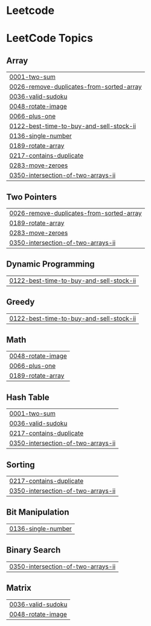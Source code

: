 # Leetcode
<!---LeetCode Topics Start-->
# LeetCode Topics
## Array
|  |
| ------- |
| [0001-two-sum](https://github.com/sptcnl/Leetcode/tree/master/0001-two-sum) |
| [0026-remove-duplicates-from-sorted-array](https://github.com/sptcnl/Leetcode/tree/master/0026-remove-duplicates-from-sorted-array) |
| [0036-valid-sudoku](https://github.com/sptcnl/Leetcode/tree/master/0036-valid-sudoku) |
| [0048-rotate-image](https://github.com/sptcnl/Leetcode/tree/master/0048-rotate-image) |
| [0066-plus-one](https://github.com/sptcnl/Leetcode/tree/master/0066-plus-one) |
| [0122-best-time-to-buy-and-sell-stock-ii](https://github.com/sptcnl/Leetcode/tree/master/0122-best-time-to-buy-and-sell-stock-ii) |
| [0136-single-number](https://github.com/sptcnl/Leetcode/tree/master/0136-single-number) |
| [0189-rotate-array](https://github.com/sptcnl/Leetcode/tree/master/0189-rotate-array) |
| [0217-contains-duplicate](https://github.com/sptcnl/Leetcode/tree/master/0217-contains-duplicate) |
| [0283-move-zeroes](https://github.com/sptcnl/Leetcode/tree/master/0283-move-zeroes) |
| [0350-intersection-of-two-arrays-ii](https://github.com/sptcnl/Leetcode/tree/master/0350-intersection-of-two-arrays-ii) |
## Two Pointers
|  |
| ------- |
| [0026-remove-duplicates-from-sorted-array](https://github.com/sptcnl/Leetcode/tree/master/0026-remove-duplicates-from-sorted-array) |
| [0189-rotate-array](https://github.com/sptcnl/Leetcode/tree/master/0189-rotate-array) |
| [0283-move-zeroes](https://github.com/sptcnl/Leetcode/tree/master/0283-move-zeroes) |
| [0350-intersection-of-two-arrays-ii](https://github.com/sptcnl/Leetcode/tree/master/0350-intersection-of-two-arrays-ii) |
## Dynamic Programming
|  |
| ------- |
| [0122-best-time-to-buy-and-sell-stock-ii](https://github.com/sptcnl/Leetcode/tree/master/0122-best-time-to-buy-and-sell-stock-ii) |
## Greedy
|  |
| ------- |
| [0122-best-time-to-buy-and-sell-stock-ii](https://github.com/sptcnl/Leetcode/tree/master/0122-best-time-to-buy-and-sell-stock-ii) |
## Math
|  |
| ------- |
| [0048-rotate-image](https://github.com/sptcnl/Leetcode/tree/master/0048-rotate-image) |
| [0066-plus-one](https://github.com/sptcnl/Leetcode/tree/master/0066-plus-one) |
| [0189-rotate-array](https://github.com/sptcnl/Leetcode/tree/master/0189-rotate-array) |
## Hash Table
|  |
| ------- |
| [0001-two-sum](https://github.com/sptcnl/Leetcode/tree/master/0001-two-sum) |
| [0036-valid-sudoku](https://github.com/sptcnl/Leetcode/tree/master/0036-valid-sudoku) |
| [0217-contains-duplicate](https://github.com/sptcnl/Leetcode/tree/master/0217-contains-duplicate) |
| [0350-intersection-of-two-arrays-ii](https://github.com/sptcnl/Leetcode/tree/master/0350-intersection-of-two-arrays-ii) |
## Sorting
|  |
| ------- |
| [0217-contains-duplicate](https://github.com/sptcnl/Leetcode/tree/master/0217-contains-duplicate) |
| [0350-intersection-of-two-arrays-ii](https://github.com/sptcnl/Leetcode/tree/master/0350-intersection-of-two-arrays-ii) |
## Bit Manipulation
|  |
| ------- |
| [0136-single-number](https://github.com/sptcnl/Leetcode/tree/master/0136-single-number) |
## Binary Search
|  |
| ------- |
| [0350-intersection-of-two-arrays-ii](https://github.com/sptcnl/Leetcode/tree/master/0350-intersection-of-two-arrays-ii) |
## Matrix
|  |
| ------- |
| [0036-valid-sudoku](https://github.com/sptcnl/Leetcode/tree/master/0036-valid-sudoku) |
| [0048-rotate-image](https://github.com/sptcnl/Leetcode/tree/master/0048-rotate-image) |
<!---LeetCode Topics End-->